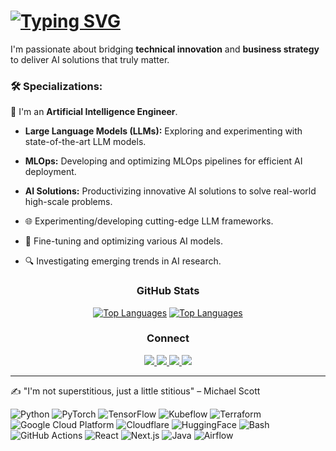 # [![Typing SVG](https://readme-typing-svg.herokuapp.com?font=Roboto&weight=700&size=26&pause=1000&color=000000&background=FFFFFF&center=true&vCenter=true&repeat=false&width=1000&height=100&multiline=true&lines=%F0%9F%91%8B+Hi+there%2C;I'm+Hugo+Romero)](https://git.io/typing-svg)

<!-- I help organizations implement production-ready AI solutions that drive measurable business value.
I help companies transform complex AI challenges into scalable, production-grade solutions.
I help businesses deploy AI solutions that generate real impact without the typical complexity and overhead of traditional ML systems.
I help companies leverage cutting-edge AI technologies to automate operations without sacrificing governance or scalability.
I'm passionate about critical thinking and exploring SOTA technologies to build well-founded GenAI solutions that create real business value. -->
I'm passionate about bridging **technical innovation** and **business strategy** to deliver AI solutions that truly matter.

### 🛠️ Specializations:
🤖 I'm an **Artificial Intelligence Engineer**.
- **Large Language Models (LLMs):** Exploring and experimenting with state-of-the-art LLM models.
- **MLOps:** Developing and optimizing MLOps pipelines for efficient AI deployment.
- **AI Solutions:** Productivizing innovative AI solutions to solve real-world high-scale problems.

- 🌐 Experimenting/developing cutting-edge LLM frameworks.
- 🎯 Fine-tuning and optimizing various AI models.
- 🔍 Investigating emerging trends in AI research.

<h3 align="center">GitHub Stats</h3>

<div align="center">

[![Top Languages](https://github-readme-stats.vercel.app/api/top-langs/?username=hugoromerorico&layout=compact&theme=radical)](https://github.com/hugoromerorico)
[![Top Languages](https://github-readme-stats.vercel.app/api/top-langs/?username=hugo-romero-mm&layout=compact&theme=radical)](https://github.com/hugo-romero-mm)

</div>

<h3 align="center">Connect</h3>
<div align="center">
    <a href="https://www.linkedin.com/in/hugo-romero-rico/">
        <img src="https://skillicons.dev/icons?i=linkedin" />
    </a>
    <a href="https://www.hugoromerorico.github.io/">
        <img src="https://skillicons.dev/icons?i=htmx" />
    </a>
    <a href="https://www.github.com/hugoromerorico/">
        <img src="https://skillicons.dev/icons?i=github" />
    </a>
    <a href="mailto:romerorico.hugo@gmail.com">
        <img src="https://skillicons.dev/icons?i=gmail" />
    </a>
</div>


---

✍️ "I'm not superstitious, just a little stitious" – Michael Scott

![Python](https://img.shields.io/badge/Python-3776AB?style=flat&logo=python&logoColor=white)
![PyTorch](https://img.shields.io/badge/PyTorch-EE4C2C?style=flat&logo=pytorch&logoColor=white)
![TensorFlow](https://img.shields.io/badge/TensorFlow-FF6F00?style=flat&logo=tensorflow&logoColor=white)
![Kubeflow](https://img.shields.io/badge/Kubeflow-326CE5?style=flat&logo=kubeflow&logoColor=white)
![Terraform](https://img.shields.io/badge/Terraform-623CE4?style=flat&logo=terraform&logoColor=white)
![Google Cloud Platform](https://img.shields.io/badge/Google%20Cloud%20Platform-4285F4?style=flat&logo=google-cloud&logoColor=white)
![Cloudflare](https://img.shields.io/badge/Cloudflare-F38020?style=flat&logo=cloudflare&logoColor=white)
![HuggingFace](https://img.shields.io/badge/HuggingFace-F6681C?style=flat&logo=huggingface&logoColor=white)
![Bash](https://img.shields.io/badge/Bash-4EAA25?style=flat&logo=gnu-bash&logoColor=white)
![GitHub Actions](https://img.shields.io/badge/GitHub_Actions-2088FF?style=flat&logo=github-actions&logoColor=white)
![React](https://img.shields.io/badge/React-61DAFB?style=flat&logo=react&logoColor=black)
![Next.js](https://img.shields.io/badge/Next.js-000000?style=flat&logo=next.js&logoColor=white)
![Java](https://img.shields.io/badge/Java-007396?style=flat&logo=java&logoColor=white)
![Airflow](https://img.shields.io/badge/Airflow-017CEE?style=flat&logo=apache-airflow&logoColor=white)
